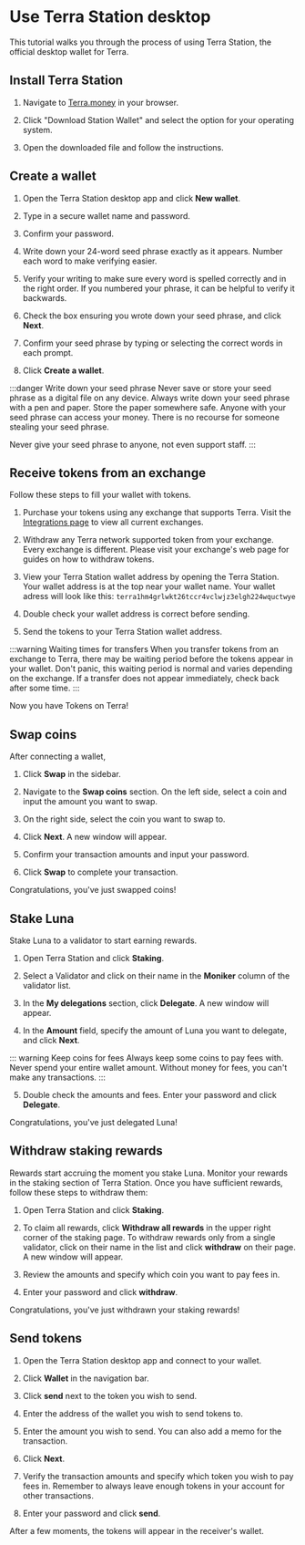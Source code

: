 # Use Terra Station desktop

This tutorial walks you through the process of using Terra Station, the official desktop wallet for Terra.

## Install Terra Station

1. Navigate to [Terra.money](https://www.terra.money/) in your browser.

2. Click "Download Station Wallet" and select the option for your operating system.

3. Open the downloaded file and follow the instructions.

## Create a wallet

1. Open the Terra Station desktop app and click **New wallet**.

2. Type in a secure wallet name and password.

3. Confirm your password.

4. Write down your 24-word seed phrase exactly as it appears. Number each word to make verifying easier.

5. Verify your writing to make sure every word is spelled correctly and in the right order. If you numbered your phrase, it can be helpful to verify it backwards.

5. Check the box ensuring you wrote down your seed phrase, and click **Next**.

6. Confirm your seed phrase by typing or selecting the correct words in each prompt.

7. Click **Create a wallet**.

:::danger Write down your seed phrase
Never save or store your seed phrase as a digital file on any device.
Always write down your seed phrase with a pen and paper. Store the paper somewhere safe. Anyone with your seed phrase can access your money. There is no recourse for someone stealing your seed phrase.

Never give your seed phrase to anyone, not even support staff.
:::

## Receive tokens from an exchange

Follow these steps to fill your wallet with tokens.

1. Purchase your tokens using any exchange that supports Terra. Visit the [Integrations page](https://docs.terra.money/Reference/integrations.html#exchanges) to view all current exchanges.

2. Withdraw any Terra network supported token from your exchange. Every exchange is different. Please visit your exchange's web page for guides on how to withdraw tokens.

3. View your Terra Station wallet address by opening the Terra Station. Your wallet address is at the top near your wallet name. Your wallet adress will look like this: `terra1hm4grlwkt26tccr4vclwjz3elgh224wquctwye`

4. Double check your wallet address is correct before sending.

5. Send the tokens to your Terra Station wallet address.

:::warning Waiting times for transfers
When you transfer tokens from an exchange to Terra, there may be waiting period before the tokens appear in your wallet. Don't panic, this waiting period is normal and varies depending on the exchange. If a transfer does not appear immediately, check back after some time.
:::

Now you have Tokens on Terra!

## Swap coins

After connecting a wallet,

1. Click **Swap** in the sidebar.

2. Navigate to the **Swap coins** section. On the left side, select a coin and input the amount you want to swap.

3. On the right side, select the coin you want to swap to.

4. Click **Next**. A new window will appear.

5. Confirm your transaction amounts and input your password.

6. Click **Swap** to complete your transaction.

Congratulations, you've just swapped coins!

## Stake Luna

Stake Luna to a validator to start earning rewards.

1. Open Terra Station and click **Staking**.

2. Select a Validator and click on their name in the **Moniker** column of the validator list.

3. In the **My delegations** section, click **Delegate**. A new window will appear.

4. In the **Amount** field, specify the amount of Luna you want to delegate, and click **Next**.

::: warning Keep coins for fees
Always keep some coins to pay fees with. Never spend your entire wallet amount. Without money for fees, you can't make any transactions.
:::

5. Double check the amounts and fees. Enter your password and click **Delegate**.

Congratulations, you've just delegated Luna!

## Withdraw staking rewards

Rewards start accruing the moment you stake Luna. Monitor your rewards in the staking section of Terra Station. Once you have sufficient rewards, follow these steps to withdraw them:

1. Open Terra Station and click **Staking**.

2. To claim all rewards, click **Withdraw all rewards** in the upper right corner of the staking page. To withdraw rewards only from a single validator, click on their name in the list and click **withdraw** on their page.  A new window will appear.

2. Review the amounts and specify which coin you want to pay fees in.

3. Enter your password and click **withdraw**.

Congratulations, you've just withdrawn your staking rewards!

## Send tokens

1. Open the Terra Station desktop app and connect to your wallet.

2. Click **Wallet** in the navigation bar.

3. Click **send** next to the token you wish to send.

3. Enter the address of the wallet you wish to send tokens to.

4. Enter the amount you wish to send. You can also add a memo for the transaction.

5. Click **Next**.

6. Verify the transaction amounts and specify which token you wish to pay fees in. Remember to always leave enough tokens in your account for other transactions.

7.  Enter your password and click **send**.

After a few moments, the tokens will appear in the receiver's wallet.
